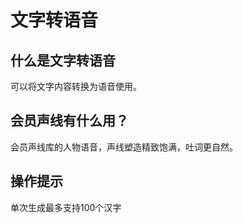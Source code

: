 # 文字转语音 

## 什么是文字转语音

可以将文字内容转换为语音使用。

## 会员声线有什么用？

会员声线库的人物语音，声线塑造精致饱满，吐词更自然。

## 操作提示

单次生成最多支持100个汉字